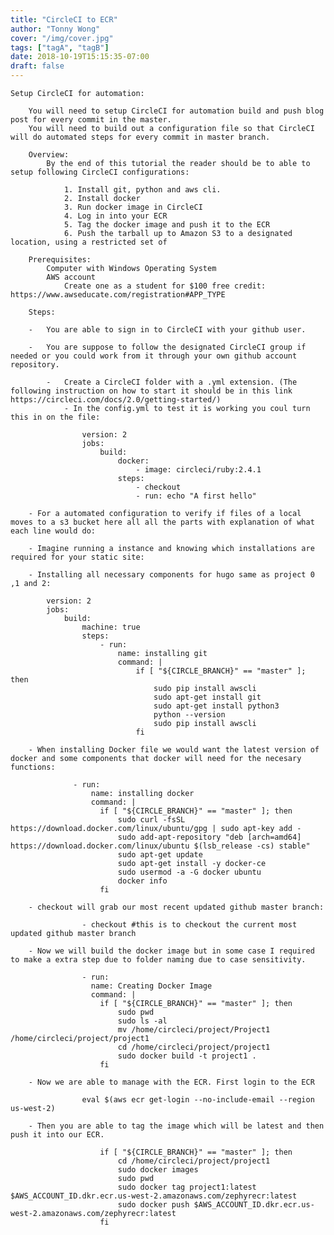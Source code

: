 ```yaml
---
title: "CircleCI to ECR"
author: "Tonny Wong"
cover: "/img/cover.jpg"
tags: ["tagA", "tagB"]
date: 2018-10-19T15:15:35-07:00
draft: false
---
```


	Setup CircleCI for automation:
	
		You will need to setup CircleCI for automation build and push blog post for every commit in the master. 
		You will need to build out a configuration file so that CircleCI will do automated steps for every commit in master branch.
		
		Overview:
			By the end of this tutorial the reader should be to able to setup following CircleCI configurations:
			
				1. Install git, python and aws cli.
				2. Install docker
				3. Run docker image in CircleCI
				4. Log in into your ECR
				5. Tag the docker image and push it to the ECR
				6. Push the tarball up to Amazon S3 to a designated location, using a restricted set of

		Prerequisites:
			Computer with Windows Operating System
			AWS account
        		Create one as a student for $100 free credit: https://www.awseducate.com/registration#APP_TYPE
 
		Steps:
	
		- 	You are able to sign in to CircleCI with your github user.
		
		-	You are suppose to follow the designated CircleCI group if needed or you could work from it through your own github account repository.
		
			-	Create a CircleCI folder with a .yml extension. (The following instruction on how to start it should be in this link https://circleci.com/docs/2.0/getting-started/)
				- In the config.yml to test it is working you coul turn this in on the file:
				
					version: 2
					jobs:
						build:
							docker:
								- image: circleci/ruby:2.4.1
							steps:
								- checkout
								- run: echo "A first hello"
								
		- For a automated configuration to verify if files of a local moves to a s3 bucket here all all the parts with explanation of what each line would do:
		
		- Imagine running a instance and knowing which installations are required for your static site:
		
		- Installing all necessary components for hugo same as project 0 ,1 and 2:
		
			version: 2
			jobs:
				build:
					machine: true
					steps:
						- run:
							name: installing git
							command: |
								if [ "${CIRCLE_BRANCH}" == "master" ]; then
									sudo pip install awscli
									sudo apt-get install git
									sudo apt-get install python3
									python --version
									sudo pip install awscli              
								fi
							
		- When installing Docker file we would want the latest version of docker and some components that docker will need for the necesary functions:
					
				  - run:
					  name: installing docker 
					  command: |
						if [ "${CIRCLE_BRANCH}" == "master" ]; then
							sudo curl -fsSL https://download.docker.com/linux/ubuntu/gpg | sudo apt-key add -
							sudo add-apt-repository "deb [arch=amd64] https://download.docker.com/linux/ubuntu $(lsb_release -cs) stable"
							sudo apt-get update
							sudo apt-get install -y docker-ce
							sudo usermod -a -G docker ubuntu
							docker info
						fi
							
        - checkout will grab our most recent updated github master branch:
		
					- checkout #this is to checkout the current most updated github master branch 
					
		- Now we will build the docker image but in some case I required to make a extra step due to folder naming due to case sensitivity.
		
					- run:
					  name: Creating Docker Image
					  command: |
						if [ "${CIRCLE_BRANCH}" == "master" ]; then
							sudo pwd
							sudo ls -al
							mv /home/circleci/project/Project1 /home/circleci/project/project1
							cd /home/circleci/project/project1
							sudo docker build -t project1 .
						fi

		- Now we are able to manage with the ECR. First login to the ECR 
		
					eval $(aws ecr get-login --no-include-email --region us-west-2)
					
		- Then you are able to tag the image which will be latest and then push it into our ECR.
		
						if [ "${CIRCLE_BRANCH}" == "master" ]; then
							cd /home/circleci/project/project1
							sudo docker images
							sudo pwd
							sudo docker tag project1:latest $AWS_ACCOUNT_ID.dkr.ecr.us-west-2.amazonaws.com/zephyrecr:latest
							sudo docker push $AWS_ACCOUNT_ID.dkr.ecr.us-west-2.amazonaws.com/zephyrecr:latest
						fi
				
